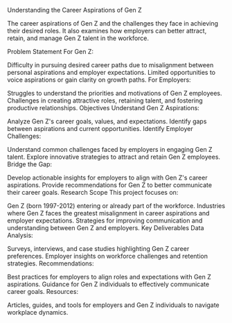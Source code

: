 Understanding the Career Aspirations of Gen Z

The career aspirations of Gen Z and the challenges they face in achieving their desired roles. It also examines how employers can better attract, retain, and manage Gen Z talent in the workforce.

Problem Statement
For Gen Z:

Difficulty in pursuing desired career paths due to misalignment between personal aspirations and employer expectations.
Limited opportunities to voice aspirations or gain clarity on growth paths.
For Employers:

Struggles to understand the priorities and motivations of Gen Z employees.
Challenges in creating attractive roles, retaining talent, and fostering productive relationships.
Objectives
Understand Gen Z Aspirations:

Analyze Gen Z's career goals, values, and expectations.
Identify gaps between aspirations and current opportunities.
Identify Employer Challenges:

Understand common challenges faced by employers in engaging Gen Z talent.
Explore innovative strategies to attract and retain Gen Z employees.
Bridge the Gap:

Develop actionable insights for employers to align with Gen Z's career aspirations.
Provide recommendations for Gen Z to better communicate their career goals.
Research Scope
This project focuses on:

Gen Z (born 1997-2012) entering or already part of the workforce.
Industries where Gen Z faces the greatest misalignment in career aspirations and employer expectations.
Strategies for improving communication and understanding between Gen Z and employers.
Key Deliverables
Data Analysis:

Surveys, interviews, and case studies highlighting Gen Z career preferences.
Employer insights on workforce challenges and retention strategies.
Recommendations:

Best practices for employers to align roles and expectations with Gen Z aspirations.
Guidance for Gen Z individuals to effectively communicate career goals.
Resources:

Articles, guides, and tools for employers and Gen Z individuals to navigate workplace dynamics.

